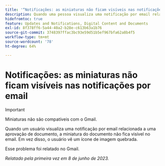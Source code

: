 ```yaml
---
title: '“Notificações: as miniaturas não ficam visíveis nas notificações por email”'
description: Quando uma pessoa visualiza uma notificação por email relacionada a uma aprovação de documento, a miniatura do documento não fica visível no email.
hidefromtoc: true
feature: Updates and Notifications, Digital Content and Documents
exl-id: 8f378ff6-5a44-40a2-b28e-c613b63a1b76
source-git-commit: 3748397ffac3bc93e59d51b5ef967bfa62a8b4f5
workflow-type: tm+mt
source-wordcount: '78'
ht-degree: 64%

---
```


# Notificações: as miniaturas não ficam visíveis nas notificações por email

<!-- 
>[!NOTE]
>
>This issue was fixed on July 29, 2024.

-->

>[!IMPORTANT]
>
>Miniaturas não são compatíveis com o Gmail.

Quando um usuário visualiza uma notificação por email relacionada a uma aprovação de documento, a miniatura do documento não fica visível no email. Em vez disso, o usuário vê um ícone de imagem quebrada.

Esse problema foi relatado no Gmail.

_Relatado pela primeira vez em 8 de junho de 2023._
